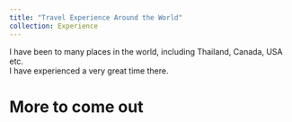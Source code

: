 ```yaml
---
title: "Travel Experience Around the World"
collection: Experience
---
```



I have been to many places in the world, including Thailand, Canada, USA etc.  
I have experienced a very great time there.

# More to come out
